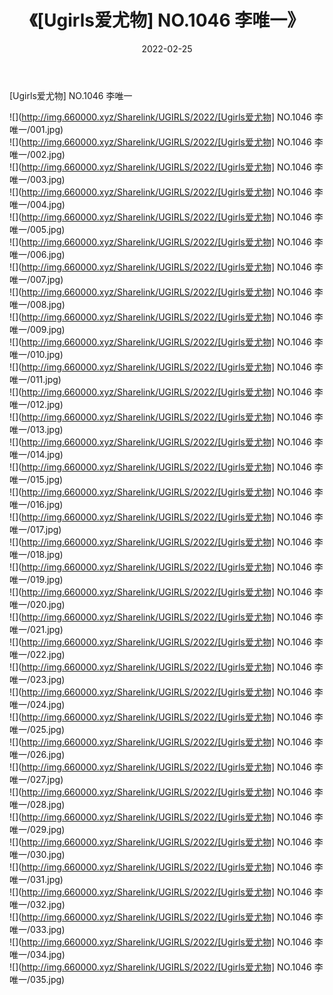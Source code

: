 ﻿---
layout: post
title:  《[Ugirls爱尤物] NO.1046 李唯一》
date:   2022-02-25
img: http://img.660000.xyz/Sharelink/UGIRLS/2022/[Ugirls爱尤物] NO.1046 李唯一/000.jpg
categories: [美女, 清纯, 唯美]
---

[Ugirls爱尤物] NO.1046 李唯一

 ![](http://img.660000.xyz/Sharelink/UGIRLS/2022/[Ugirls爱尤物] NO.1046 李唯一/001.jpg) <br>![](http://img.660000.xyz/Sharelink/UGIRLS/2022/[Ugirls爱尤物] NO.1046 李唯一/002.jpg) <br>![](http://img.660000.xyz/Sharelink/UGIRLS/2022/[Ugirls爱尤物] NO.1046 李唯一/003.jpg) <br>![](http://img.660000.xyz/Sharelink/UGIRLS/2022/[Ugirls爱尤物] NO.1046 李唯一/004.jpg) <br>![](http://img.660000.xyz/Sharelink/UGIRLS/2022/[Ugirls爱尤物] NO.1046 李唯一/005.jpg) <br>![](http://img.660000.xyz/Sharelink/UGIRLS/2022/[Ugirls爱尤物] NO.1046 李唯一/006.jpg) <br>![](http://img.660000.xyz/Sharelink/UGIRLS/2022/[Ugirls爱尤物] NO.1046 李唯一/007.jpg) <br>![](http://img.660000.xyz/Sharelink/UGIRLS/2022/[Ugirls爱尤物] NO.1046 李唯一/008.jpg) <br>![](http://img.660000.xyz/Sharelink/UGIRLS/2022/[Ugirls爱尤物] NO.1046 李唯一/009.jpg) <br>![](http://img.660000.xyz/Sharelink/UGIRLS/2022/[Ugirls爱尤物] NO.1046 李唯一/010.jpg) <br>![](http://img.660000.xyz/Sharelink/UGIRLS/2022/[Ugirls爱尤物] NO.1046 李唯一/011.jpg) <br>![](http://img.660000.xyz/Sharelink/UGIRLS/2022/[Ugirls爱尤物] NO.1046 李唯一/012.jpg) <br>![](http://img.660000.xyz/Sharelink/UGIRLS/2022/[Ugirls爱尤物] NO.1046 李唯一/013.jpg) <br>![](http://img.660000.xyz/Sharelink/UGIRLS/2022/[Ugirls爱尤物] NO.1046 李唯一/014.jpg) <br>![](http://img.660000.xyz/Sharelink/UGIRLS/2022/[Ugirls爱尤物] NO.1046 李唯一/015.jpg) <br>![](http://img.660000.xyz/Sharelink/UGIRLS/2022/[Ugirls爱尤物] NO.1046 李唯一/016.jpg) <br>![](http://img.660000.xyz/Sharelink/UGIRLS/2022/[Ugirls爱尤物] NO.1046 李唯一/017.jpg) <br>![](http://img.660000.xyz/Sharelink/UGIRLS/2022/[Ugirls爱尤物] NO.1046 李唯一/018.jpg) <br>![](http://img.660000.xyz/Sharelink/UGIRLS/2022/[Ugirls爱尤物] NO.1046 李唯一/019.jpg) <br>![](http://img.660000.xyz/Sharelink/UGIRLS/2022/[Ugirls爱尤物] NO.1046 李唯一/020.jpg) <br>![](http://img.660000.xyz/Sharelink/UGIRLS/2022/[Ugirls爱尤物] NO.1046 李唯一/021.jpg) <br>![](http://img.660000.xyz/Sharelink/UGIRLS/2022/[Ugirls爱尤物] NO.1046 李唯一/022.jpg) <br>![](http://img.660000.xyz/Sharelink/UGIRLS/2022/[Ugirls爱尤物] NO.1046 李唯一/023.jpg) <br>![](http://img.660000.xyz/Sharelink/UGIRLS/2022/[Ugirls爱尤物] NO.1046 李唯一/024.jpg) <br>![](http://img.660000.xyz/Sharelink/UGIRLS/2022/[Ugirls爱尤物] NO.1046 李唯一/025.jpg) <br>![](http://img.660000.xyz/Sharelink/UGIRLS/2022/[Ugirls爱尤物] NO.1046 李唯一/026.jpg) <br>![](http://img.660000.xyz/Sharelink/UGIRLS/2022/[Ugirls爱尤物] NO.1046 李唯一/027.jpg) <br>![](http://img.660000.xyz/Sharelink/UGIRLS/2022/[Ugirls爱尤物] NO.1046 李唯一/028.jpg) <br>![](http://img.660000.xyz/Sharelink/UGIRLS/2022/[Ugirls爱尤物] NO.1046 李唯一/029.jpg) <br>![](http://img.660000.xyz/Sharelink/UGIRLS/2022/[Ugirls爱尤物] NO.1046 李唯一/030.jpg) <br>![](http://img.660000.xyz/Sharelink/UGIRLS/2022/[Ugirls爱尤物] NO.1046 李唯一/031.jpg) <br>![](http://img.660000.xyz/Sharelink/UGIRLS/2022/[Ugirls爱尤物] NO.1046 李唯一/032.jpg) <br>![](http://img.660000.xyz/Sharelink/UGIRLS/2022/[Ugirls爱尤物] NO.1046 李唯一/033.jpg) <br>![](http://img.660000.xyz/Sharelink/UGIRLS/2022/[Ugirls爱尤物] NO.1046 李唯一/034.jpg) <br>![](http://img.660000.xyz/Sharelink/UGIRLS/2022/[Ugirls爱尤物] NO.1046 李唯一/035.jpg) <br>